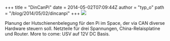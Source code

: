 +++
title = "DinCanPi"
date = 2014-05-02T07:09:44Z
author = "typ_o"
path = "/blog/2014/05/02/dincanpi"
+++
[![](/media/dinpi.serendipityThumb.jpg)](/media/dinpi.jpg)

Planung der Hutschienenbelegung für den Pi im Space, der via CAN diverse
Hardware steuern soll. Netzteile für drei Spannungen,
China-Relaisplatine und Router. More to come: USV auf 12V DC Basis.
